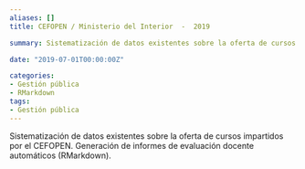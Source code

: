 ```yaml
---
aliases: []
title: CEFOPEN / Ministerio del Interior  -  2019

summary: Sistematización de datos existentes sobre la oferta de cursos impartidos por el CEFOPEN. Generación de informes de evaluación docente automáticos (RMarkdown). 

date: "2019-07-01T00:00:00Z"

categories:
- Gestión pública
- RMarkdown
tags:
- Gestión pública
---
```


Sistematización de datos existentes sobre la oferta de cursos impartidos por el CEFOPEN. Generación de informes de evaluación docente automáticos (RMarkdown). 